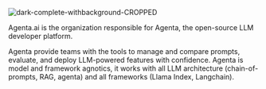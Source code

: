 ![dark-complete-withbackground-CROPPED](https://github.com/Agenta-AI/.github/assets/4510758/4143fe50-0ab6-4ea3-a55b-9dfbc63cd610)

Agenta.ai is the organization responsible for Agenta, the open-source LLM developer platform.

Agenta provide teams with the tools to manage and compare prompts, evaluate, and deploy LLM-powered features with confidence. Agenta is model and framework agnotics, it works with all LLM architecture (chain-of-prompts, RAG, agenta) and all frameworks (Llama Index, Langchain). 
